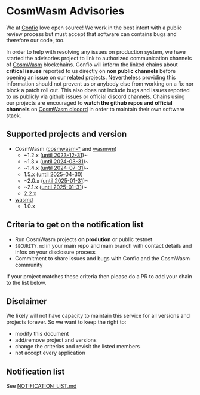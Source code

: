 # CosmWasm Advisories

We at [Confio](https://confio.gmbh/) love open source! We work in the best intent with a public review process but must accept that software can contains bugs and therefore our code, too.

In order to help with resolving any issues on production system, we have started the advisories project to link to authorized communication channels of [CosmWasm](https://cosmwasm.com/) blockchains.
Confio will inform the linked chains about **critical issues** reported to us directly on **non public channels** before opening an issue on our related projects.
Nevertheless providing this information should not prevent us or anybody else from working on a fix nor block a patch roll out.
This also does not include bugs and issues reported to us publicly via github issues or official discord channels. Chains using our projects are encouraged to **watch the github repos and official channels** on [CosmWasm discord](https://discord.com/invite/cPjEnPd) in order to maintain their own software stack.

## Supported projects and version

- CosmWasm ([cosmwasm-\*](https://github.com/CosmWasm/cosmwasm) and [wasmvm](https://github.com/CosmWasm/wasmvm))
  - ~1.2.x ([until 2023-12-31](https://medium.com/cosmwasm/eol-for-cosmwasm-1-0-1-3-22df4b34b13c))~
  - ~1.3.x ([until 2024-03-31](https://medium.com/cosmwasm/eol-for-cosmwasm-1-0-1-3-22df4b34b13c))~
  - ~1.4.x ([until 2024-07-31](https://medium.com/cosmwasm/cosmwasm-1-5-becomes-long-term-support-lts-version-16632bf06f2a))~
  - 1.5.x ([until 2025-04-30](https://medium.com/cosmwasm/cosmwasm-2-2-becomes-long-term-support-lts-version-7fdd6a507485))
  - ~2.0.x ([until 2025-01-31](https://medium.com/cosmwasm/cosmwasm-2-2-becomes-long-term-support-lts-version-7fdd6a507485))~
  - ~2.1.x ([until 2025-01-31](https://medium.com/cosmwasm/cosmwasm-2-2-becomes-long-term-support-lts-version-7fdd6a507485))~
  - 2.2.x
- [wasmd](https://github.com/CosmWasm/wasmd)
  - 1.0.x

## Criteria to get on the notification list

- Run CosmWasm projects **on prodution** or public testnet
- `SECURITY.md` in your main repo and main branch with contact details and infos on your disclosure process
- Commitment to share issues and bugs with Confio and the CosmWasm community

If your project matches these criteria then please do a PR to add your chain to the list below.

## Disclaimer

We likely will not have capacity to maintain this service for all versions and projects forever.
So we want to keep the right to:

- modify this document
- add/remove project and versions
- change the criterias and revisit the listed members
- not accept every application

<!--
# legal stuff about:

brand(s)
logo(s)

-->

## Notification list

See [NOTIFICATION_LIST.md](NOTIFICATION_LIST.md)
